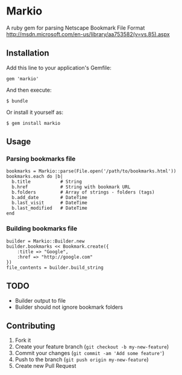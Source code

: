 # Markio

A ruby gem for parsing Netscape Bookmark File Format
http://msdn.microsoft.com/en-us/library/aa753582(v=vs.85).aspx

## Installation

Add this line to your application's Gemfile:

    gem 'markio'

And then execute:

    $ bundle

Or install it yourself as:

    $ gem install markio

## Usage

### Parsing bookmarks file

    bookmarks = Markio::parse(File.open('/path/to/bookmarks.html'))
    bookmarks.each do |b|
      b.title           # String
      b.href            # String with bookmark URL
      b.folders         # Array of strings - folders (tags)
      b.add_date        # DateTime
      b.last_visit      # DateTime
      b.last_modified   # DateTime
    end

### Building bookmarks file

    builder = Markio::Builder.new
    builder.bookmarks << Bookmark.create({
        :title => "Google",
        :href => "http://google.com"
    })
    file_contents = builder.build_string

## TODO

  - Builder output to file
  - Builder should not ignore bookmark folders

## Contributing

1. Fork it
2. Create your feature branch (`git checkout -b my-new-feature`)
3. Commit your changes (`git commit -am 'Add some feature'`)
4. Push to the branch (`git push origin my-new-feature`)
5. Create new Pull Request
